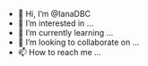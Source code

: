 - 👋 Hi, I’m @IanaDBC
- 👀 I’m interested in ...
- 🌱 I’m currently learning ...
- 💞️ I’m looking to collaborate on ...
- 📫 How to reach me ...

<!---
IanaDBC/IanaDBC is a ✨ special ✨ repository because its `README.md` (this file) appears on your GitHub profile.
You can click the Preview link to take a look at your changes.
--->
